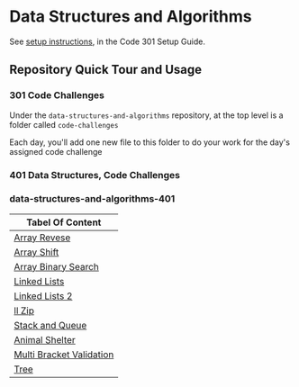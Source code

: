 # Data Structures and Algorithms

See [setup instructions](https://codefellows.github.io/setup-guide/code-301/3-code-challenges), in the Code 301 Setup Guide.

## Repository Quick Tour and Usage

### 301 Code Challenges

Under the `data-structures-and-algorithms` repository, at the top level is a folder called `code-challenges`

Each day, you'll add one new file to this folder to do your work for the day's assigned code challenge

### 401 Data Structures, Code Challenges

### data-structures-and-algorithms-401


|Tabel Of Content|
|----------------|
| [Array Revese](https://github.com/hamzashamoun96/data-structures-and-algorithms/blob/master/challenges/arrayReverse/array-README.md)|
| [Array Shift](https://github.com/hamzashamoun96/data-structures-and-algorithms/blob/master/challenges/arrayShift/array-README.md)|
| [Array Binary Search](https://github.com/hamzashamoun96/data-structures-and-algorithms/blob/array-binary-search/challenges/arrayBinarySearch/README..md)|
| [Linked Lists](https://github.com/hamzashamoun96/data-structures-and-algorithms/blob/linked-list/challenges/linked-list/REAME.md)|
| [Linked Lists 2](https://github.com/hamzashamoun96/data-structures-and-algorithms/blob/linked-list/challenges/linked-list/REAME.md)|
| [ll Zip](https://github.com/hamzashamoun96/data-structures-and-algorithms/blob/linked-list/challenges/linked-list/REAME.md)|
| [Stack and Queue](https://github.com/hamzashamoun96/data-structures-and-algorithms/blob/stack-and-queue/challenges/stacksAndQueues/README.md)|
| [Animal Shelter](https://github.com/hamzashamoun96/data-structures-and-algorithms/blob/fifo-animal-shelter/challenges/fifoAnimalShelter/README.md)|
| [Multi Bracket Validation](https://github.com/hamzashamoun96/data-structures-and-algorithms/blob/multi-bracket-validation/challenges/multiBracketValidation/README.md)|
| [Tree](https://github.com/hamzashamoun96/data-structures-and-algorithms/blob/tree/challenges/tree/README.md)|

